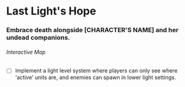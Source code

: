 # Last Light's Hope
### Embrace death alongside [CHARACTER'S NAME] and her undead companions.

###### Interactive Map
- [ ] Implement a light level system where players can only see where 'active' units are, and enemies can spawn in lower light settings.